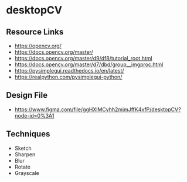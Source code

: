 # desktopCV
## Resource Links
* https://opencv.org/
* https://docs.opencv.org/master/
* https://docs.opencv.org/master/d9/df8/tutorial_root.html
* https://docs.opencv.org/master/d7/dbd/group__imgproc.html
* https://pysimplegui.readthedocs.io/en/latest/
* https://realpython.com/pysimplegui-python/

## Design File
* https://www.figma.com/file/ggHXlMCyhh2mjmJffK4xfP/desktopCV?node-id=0%3A1

## Techniques
* Sketch 
* Sharpen
* Blur
* Rotate
* Grayscale
